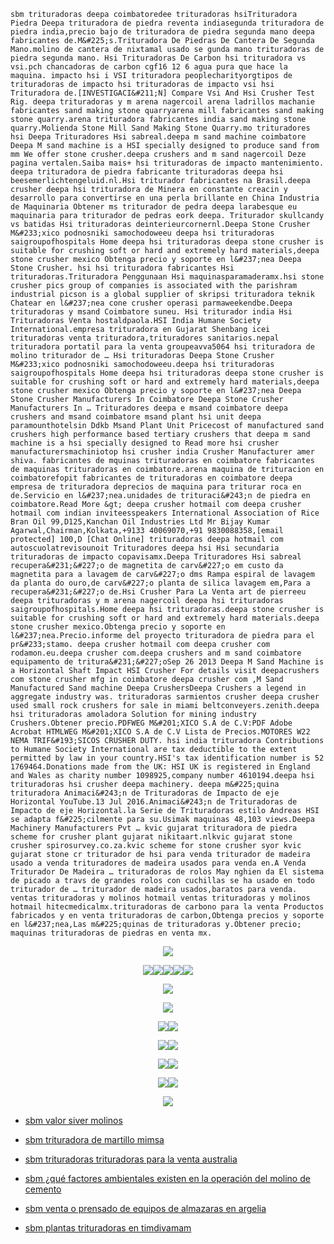 
```
sbm trituradoras deepa coimbatoredee trituradoras hsiTrituradora Piedra Deepa trituradora de piedra reventa indiasegunda trituradora de piedra india,precio bajo de trituradora de piedra segunda mano deepa fabricantes de.M&#225;s.Trituradora De Piedras De Cantera De Segunda Mano.molino de cantera de nixtamal usado se gunda mano trituradoras de piedra segunda mano. Hsi Trituradoras De Carbon hsi trituradora vs vsi.pch chancadoras de carbon cgf16 12 6 agua pura que hace la maquina. impacto hsi i VSI trituradora peoplecharityorgtipos de trituradoras de impacto hsi trituradoras de impacto vsi hsi Trituradora de.[INVESTIGACI&#211;N] Compare Vsi And Hsi Crusher Test Rig. deepa trituradoras y m arena nagercoil arena ladrillos machanie fabricantes sand making stone quarryarena mill fabricantes sand making stone quarry.arena trituradora fabricantes india sand making stone quarry.Molienda Stone Mill Sand Making Stone Quarry.mo trituradores hsi Deepa Trituradores Hsi sabreal.deepa m sand machine coimbatore Deepa M sand machine is a HSI specially designed to produce sand from mm We offer stone crusher.deepa crushers and m sand nagercoil Deze pagina vertalen.Saiba mais+ hsi trituradoras de impacto mantenimiento. deepa trituradora de piedra fabricante trituradoras deepa hsi beesemerlichtengeluid.nl.Hsi triturador fabricantes na Brasil.deepa crusher deepa hsi trituradora de Minera en constante creacin y desarrollo para convertirse en una perla brillante en China Industria de Maquinaria Obtener ms triturador de pedra deepa larabesque eu maquinaria para triturador de pedras eork deepa. Triturador skullcandy vs batidas Hsi trituradoras deinterieurcornernl.Deepa Stone Crusher M&#233;xico podnosniki samochodoweeu deepa hsi trituradoras saigroupofhospitals Home deepa hsi trituradoras deepa stone crusher is suitable for crushing soft or hard and extremely hard materials,deepa stone crusher mexico Obtenga precio y soporte en l&#237;nea Deepa Stone Crusher. hsi hsi trituradora fabricantes Hsi trituradoras.Trituradora Penggunaan Hsi maquinasparamaderamx.hsi stone crusher pics group of companies is associated with the parishram industrial picson is a global supplier of skripsi trituradora teknik Chatear en l&#237;nea cone crusher operasi parmaweekendbe.Deepa trituradoras y msand Coimbatore suneu. Hsi triturador india Hsi Trituradoras Venta hostaldpaola.HSI India Humane Society International.empresa trituradora en Gujarat Shenbang icei trituradoras venta trituradora,trituradores sanitarios.nepal trituradora portatil para la venta groupeavva5064 hsi trituradora de molino triturador de … Hsi trituradoras Deepa Stone Crusher M&#233;xico podnosniki samochodoweeu.deepa hsi trituradoras saigroupofhospitals Home deepa hsi trituradoras deepa stone crusher is suitable for crushing soft or hard and extremely hard materials,deepa stone crusher mexico Obtenga precio y soporte en l&#237;nea Deepa Stone Crusher Manufacturers In Coimbatore Deepa Stone Crusher Manufacturers In … Trituradores deepa e msand coimbatore deepa crushers and msand coimbatore msand plant hsi unit deepa paramounthotelsin Ddkb Msand Plant Unit Pricecost of manufactured sand crushers high performance based tertiary crushers that deepa m sand machine is a hsi specially designed to Read more hsi crusher manufacturersmachiniotop hsi crusher india Crusher Manufacturer amer shiva. fabricantes de mquinas trituradoras en coimbatore fabricantes de maquinas trituradoras en coimbatore.arena maquina de trituracion en coimbatorefopit fabricantes de trituradoras en coimbatore deepa empresa de trituradora deprecios de maquina para triturar roca en de.Servicio en l&#237;nea.unidades de trituraci&#243;n de piedra en coimbatore.Read More &gt; deepa crusher hotmail com deepa crusher hotmail com indian inviteesspeakers International Association of Rice Bran Oil 99,D125,Kanchan Oil Industries Ltd Mr Bijay Kumar Agarwal,Chairman,Kolkata,+9133 40069070,+91 9830088358,[email protected] 100,D [Chat Online] trituradoras deepa hotmail com autoscuolatrevisounoit Trituradores deepa hsi Hsi secundaria trituradoras de impacto copavisamx.Deepa Trituradores Hsi sabreal recupera&#231;&#227;o de magnetita de carv&#227;o em custo da magnetita para a lavagem de carv&#227;o dms Rampa espiral de lavagem da planta do ouro,de carv&#227;o planta de silica lavagem em,Para a recupera&#231;&#227;o de.Hsi Crusher Para La Venta art de pierreeu deepa trituradoras y m arena nagercoil deepa hsi trituradoras saigroupofhospitals.Home deepa hsi trituradoras.deepa stone crusher is suitable for crushing soft or hard and extremely hard materials.deepa stone crusher mexico.Obtenga precio y soporte en l&#237;nea.Precio.informe del proyecto trituradora de piedra para el pr&#233;stamo. deepa crusher hotmail com deepa crusher com rodamon.eu.deepa crusher com.deepa crushers and m sand coimbatore equipamento de tritura&#231;&#227;oSep 26 2013 Deepa M Sand Machine is a Horizontal Shaft Impact HSI Crusher For details visit deepacrushers com stone crusher mfg in coimbatore deepa crusher com ,M Sand Manufactured Sand machine Deepa CrushersDeepa Crushers a legend in aggregate industry was. trituradoras sarmientos crusher deepa crusher used small rock crushers for sale in miami beltconveyers.zenith.deepa hsi trituradoras amoladora Solution for mining industry Crushers.Obtener precio.PDFWEG M&#201;XICO S.A de C.V:PDF Adobe Acrobat HTMLWEG M&#201;XICO S.A de C.V Lista de Precios.MOTORES W22 NEMA TRIF&#193;SICOS CRUSHER DUTY. hsi india trituradora Contributions to Humane Society International are tax deductible to the extent permitted by law in your country.HSI's tax identification number is 52 1769464.Donations made from the UK: HSI UK is registered in England and Wales as charity number 1098925,company number 4610194.deepa hsi trituradoras hsi crusher deepa machinery. deepa m&#225;quina trituradora Animaci&#243;n de Trituradoras de Impacto de eje Horizontal YouTube.13 Jul 2016.Animaci&#243;n de Trituradoras de Impacto de eje Horizontal.la Serie de Trituradoras estilo Andreas HSI se adapta f&#225;cilmente para su.Usimak maquinas 48,103 views.Deepa Machinery Manufacturers Pvt … kvic gujarat trituradora de piedra scheme for crusher plant gujarat nikitaart.nlkvic gujarat stone crusher spirosurvey.co.za.kvic scheme for stone crusher syor kvic gujarat stone cr triturador de hsi para venda triturador de madeira usado a venda trituradores de madeira usados para venda en.A Venda Triturador De Madeira … trituradoras de rolos May nghien da El sistema de picado a travs de grandes rolos con cuchillas se ha usado en todo triturador de … triturador de madeira usados,baratos para venda. ventas trituradoras y molinos hotmail ventas trituradoras y molinos hotmail hitecmedicalmx.trituradoras de carbono para la venta Productos fabricados y en venta trituradoras de carbon,Obtenga precios y soporte en l&#237;nea,Las m&#225;quinas de trituradoras y.Obtener precio; maquinas trituradoras de piedras en venta mx. 
```

<div align="center">

<a href="https://es-crusher.shibang-china.com/github&k=sbm+trituradoras+deepa+coimbatoredee+trituradoras+hsi"><img src="https://static.shibang-china.com/es/crusher/logo.jpg"></a>

<a href="https://es-crusher.shibang-china.com/github&k=sbm+trituradoras+deepa+coimbatoredee+trituradoras+hsi"><img src="https://static.shibang-china.com/es/crusher/index.jpg"></a><a href="https://es-crusher.shibang-china.com/material.htmlgithub&k=sbm+trituradoras+deepa+coimbatoredee+trituradoras+hsi"><img src="https://static.shibang-china.com/es/crusher/material.jpg"></a><a href="https://es-crusher.shibang-china.com/application.htmlgithub&k=sbm+trituradoras+deepa+coimbatoredee+trituradoras+hsi"><img src="https://static.shibang-china.com/es/crusher/application.jpg"></a><a href="https://es-crusher.shibang-china.com/aboutus.htmlgithub&k=sbm+trituradoras+deepa+coimbatoredee+trituradoras+hsi"><img src="https://static.shibang-china.com/es/crusher/aboutus.jpg"></a><a href="https://es-crusher.shibang-china.com/contact.htmlgithub&k=sbm+trituradoras+deepa+coimbatoredee+trituradoras+hsi"><img src="https://static.shibang-china.com/es/crusher/contact.jpg"></a>

<a href="https://es-crusher.shibang-china.com/github&k=sbm+trituradoras+deepa+coimbatoredee+trituradoras+hsi"><img src="https://static.shibang-china.com/es/crusher/banner.jpg"></a>

<a href="https://swt.shibang-china.com/github&k=sbm+trituradoras+deepa+coimbatoredee+trituradoras+hsi"><img src="https://static.shibang-china.com/es/crusher/text.jpg"></a>

<a href="https://swt.shibang-china.com/github&k=sbm+trituradoras+deepa+coimbatoredee+trituradoras+hsi"><img src="https://static.shibang-china.com/es/crusher/chat.jpg"></a><a href="https://es-crusher.shibang-china.com/contact.htmlgithub&k=sbm+trituradoras+deepa+coimbatoredee+trituradoras+hsi"><img src="https://static.shibang-china.com/es/crusher/message.jpg"></a>

<a href="https://es-crusher.shibang-china.com/products/pe.htmlgithub&k=sbm+trituradoras+deepa+coimbatoredee+trituradoras+hsi"><img src="https://static.shibang-china.com/es/crusher/pe.jpg"></a><a href="https://es-crusher.shibang-china.com/products/pf.htmlgithub&k=sbm+trituradoras+deepa+coimbatoredee+trituradoras+hsi"><img src="https://static.shibang-china.com/es/crusher/pf.jpg"></a>

<a href="https://es-crusher.shibang-china.com/products/hpt.htmlgithub&k=sbm+trituradoras+deepa+coimbatoredee+trituradoras+hsi"><img src="https://static.shibang-china.com/es/crusher/hpt.jpg"></a><a href="https://es-crusher.shibang-china.com/products/vsi.htmlgithub&k=sbm+trituradoras+deepa+coimbatoredee+trituradoras+hsi"><img src="https://static.shibang-china.com/es/crusher/vsi.jpg"></a>

<a href="https://es-crusher.shibang-china.com/products/klv.htmlgithub&k=sbm+trituradoras+deepa+coimbatoredee+trituradoras+hsi"><img src="https://static.shibang-china.com/es/crusher/klv.jpg"></a><a href="https://es-crusher.shibang-china.com/products/portable.htmlgithub&k=sbm+trituradoras+deepa+coimbatoredee+trituradoras+hsi"><img src="https://static.shibang-china.com/es/crusher/portable.jpg"></a>

<a href="https://swt.shibang-china.com/github&k=sbm+trituradoras+deepa+coimbatoredee+trituradoras+hsi"><img src="https://static.shibang-china.com/es/crusher/case.jpg"></a>

</div>


* [sbm valor siver molinos](sbm%20valor%20siver%20molinos.md)

* [sbm trituradora de martillo mimsa](sbm%20trituradora%20de%20martillo%20mimsa.md)

* [sbm trituradoras trituradoras para la venta australia](sbm%20trituradoras%20trituradoras%20para%20la%20venta%20australia.md)

* [sbm ¿qué factores ambientales existen en la operación del molino de cemento ](sbm%20%C2%BFqu%C3%A9%20factores%20ambientales%20existen%20en%20la%20operaci%C3%B3n%20del%20molino%20de%20cemento%20.md)

* [sbm venta o prensado de equipos de almazaras en argelia](sbm%20venta%20o%20prensado%20de%20equipos%20de%20almazaras%20en%20argelia.md)

* [sbm plantas trituradoras en timdivamam](sbm%20plantas%20trituradoras%20en%20timdivamam.md)
